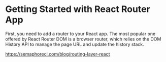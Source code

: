 # Getting Started with React Router App
First, you need to add a router to your React app. The most popular one offered by React Router DOM is a browser router, which relies on the DOM History API to manage the page URL and update the history stack.

https://semaphoreci.com/blog/routing-layer-react